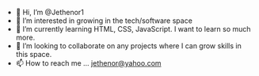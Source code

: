 - 👋 Hi, I’m @Jethenor1
- 👀 I’m interested in growing in the tech/software space
- 🌱 I’m currently learning HTML, CSS, JavaScript. I want to learn so much more. 
- 💞️ I’m looking to collaborate on any projects where I can grow skills in this space.
- 📫 How to reach me ... jethenor@yahoo.com

<!---
Jethenor1/Jethenor1 is a ✨ special ✨ repository because its `README.md` (this file) appears on your GitHub profile.
You can click the Preview link to take a look at your changes.
--->
